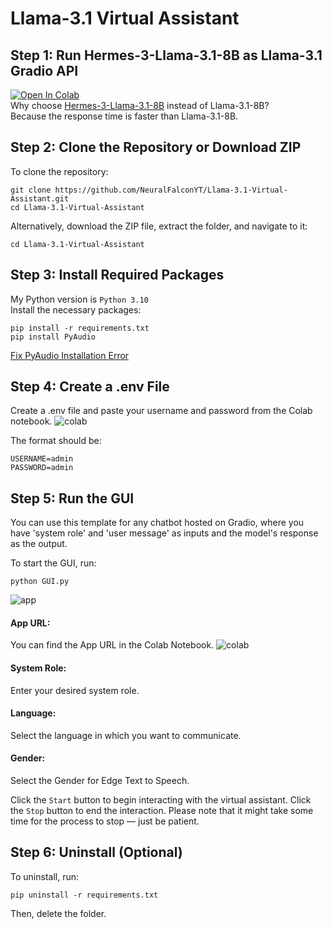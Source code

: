# Llama-3.1 Virtual Assistant 

## Step 1: Run Hermes-3-Llama-3.1-8B as Llama-3.1 Gradio API
[![Open In Colab](https://colab.research.google.com/assets/colab-badge.svg)](https://colab.research.google.com/github/NeuralFalconYT/Llama-3.1-Virtual-Assistant/blob/main/Hermes_3_Llama_3_1_8B_API.ipynb) <br>
Why choose [Hermes-3-Llama-3.1-8B](https://huggingface.co/NousResearch/Hermes-3-Llama-3.1-8B) instead of Llama-3.1-8B?<br>
Because the response time is faster than Llama-3.1-8B.

## Step 2: Clone the Repository or Download ZIP
To clone the repository:
```
git clone https://github.com/NeuralFalconYT/Llama-3.1-Virtual-Assistant.git
cd Llama-3.1-Virtual-Assistant
```
Alternatively, download the ZIP file, extract the folder, and navigate to it:
```
cd Llama-3.1-Virtual-Assistant
```
## Step 3: Install Required Packages
My Python version is ```Python 3.10```<br>
Install the necessary packages:
```
pip install -r requirements.txt
pip install PyAudio
```
[Fix PyAudio Installation Error](https://youtu.be/rIFL4vtX0iA?si=jtJwhCOAN5Okx8J-)
## Step 4: Create a .env File
Create a .env file and paste your username and password from the Colab notebook. 
![colab](https://github.com/user-attachments/assets/20c36df7-056d-48b5-b512-74f1285e8822)

The format should be:
```
USERNAME=admin
PASSWORD=admin
```
## Step 5: Run the GUI
You can use this template for any chatbot hosted on Gradio, where you have 'system role' and 'user message' as inputs and the model's response as the output.

To start the GUI, run:
```
python GUI.py
```
![app](https://github.com/user-attachments/assets/2c9ed26a-07ae-4c54-83c2-6bb038bbdd37)
#### App URL:
You can find the App URL in the Colab Notebook.
![colab](https://github.com/user-attachments/assets/20c36df7-056d-48b5-b512-74f1285e8822)
#### System Role:
Enter your desired system role.
#### Language:
Select the language in which you want to communicate.
#### Gender:
Select the Gender for Edge Text to Speech.

Click the ```Start``` button to begin interacting with the virtual assistant.
Click the ```Stop``` button to end the interaction. Please note that it might take some time for the process to stop — just be patient.

## Step 6: Uninstall (Optional)
To uninstall, run:
```
pip uninstall -r requirements.txt
```
Then, delete the folder.

